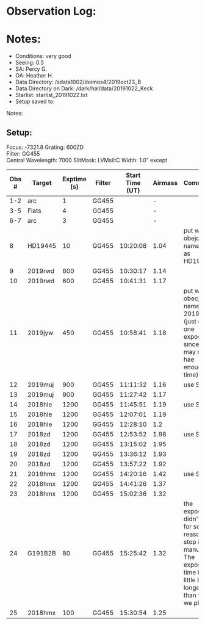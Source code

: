 # Observation Log:

# Notes:

* Conditions: very good
* Seeing: 0.5
* SA: Percy G.
* OA: Heather H.
* Data Directory: /sdata1002/deimos4/2019oct23_B
* Data Directory on Dark: /dark/hal/data/20191022_Keck
* Starlist: starlist_20191022.txt
* Setup saved to:

Notes:


## Setup:
Focus: -7321.8
Grating: 600ZD  
Filter: GG455  
Central Wavelength: 7000 
SlitMask: LVMslitC 
Width: 1.0" except 

| Obs #     | Target      | Exptime (s) |Filter  | Start Time (UT) | Airmass | Comments                                                   |
|-----------|-------------|-------------|--------|-----------------|---------|------------------------------------------------------------|
|1-2        |    arc      |1            |GG455   |                 |    -    |
|3-5        |    Flats    |4            |GG455   |                 |    -    | 
|6-7        |    arc      |3            |GG455   |                 |    -    | 
|8          |    HD19445  |10           |GG455   |  10:20:08       |   1.04  | put wrong obejct name here as HD19444
|9          |    2019rwd  |600          |GG455   |  10:30:17       |   1.14  | 
|10         |    2019rwd  |600          |GG455   |  10:41:31       |   1.17  | 
|11         |    2019jyw  |450          |GG455   |  10:58:41       |   1.18  | put wrong obecjt name as 2019muj (just did one exposure since we may not hae enough time)
|12         |    2019muj  |900          |GG455   |  11:11:32       |   1.16  | use S_2
|13         |    2019muj  |900          |GG455   |  11:27:42       |   1.17  | 
|14         |    2018hle  |1200         |GG455   |  11:45:51       |   1.19  | use S_2
|15         |    2018hle  |1200         |GG455   |  12:07:01       |   1.19  | 
|16         |    2018hle  |1200         |GG455   |  12:28:10       |   1.2   | 
|17         |    2018zd   |1200         |GG455   |  12:53:52       |   1.98  | use S_2
|18         |    2018zd   |1200         |GG455   |  13:15:02       |   1.95  |
|19         |    2018zd   |1200         |GG455   |  13:36:12       |   1.93  |
|20         |    2018zd   |1200         |GG455   |  13:57:22       |   1.92  |
|21         |    2018hmx  |1200         |GG455   |  14:20:16       |   1.42  | use S_1
|22         |    2018hmx  |1200         |GG455   |  14:41:26       |   1.37  |
|23         |    2018hmx  |1200         |GG455   |  15:02:36       |   1.32  |
|24         |    G191B2B  |80           |GG455   |  15:25:42       |   1.32  |the exposure didn't stop for some reason, stop it manually. The exposure time is a little bit longer than what we plan
|25         |    2018hmx  |100          |GG455   |  15:30:54       |   1.25  |

